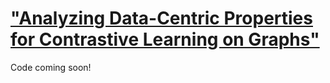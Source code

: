 # ["Analyzing Data-Centric Properties for Contrastive Learning on Graphs"](https://arxiv.org/abs/2208.02810)

Code coming soon! 
